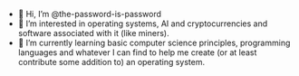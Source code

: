 - 👋 Hi, I’m @the-password-is-password
- 👀 I’m interested in operating systems, AI and cryptocurrencies and software associated with it (like miners).
- 🌱 I’m currently learning basic computer science principles, programming languages and whatever I can find to help me create (or at least contribute some addition to) an operating system.

<!---
the-password-is-password/the-password-is-password is a ✨ special ✨ repository because its `README.md` (this file) appears on your GitHub profile.
You can click the Preview link to take a look at your changes.
--->
